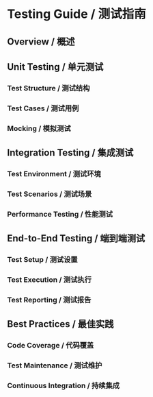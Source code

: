 # Testing Guide / 测试指南

## Overview / 概述

## Unit Testing / 单元测试

### Test Structure / 测试结构

### Test Cases / 测试用例

### Mocking / 模拟测试

## Integration Testing / 集成测试

### Test Environment / 测试环境

### Test Scenarios / 测试场景

### Performance Testing / 性能测试

## End-to-End Testing / 端到端测试

### Test Setup / 测试设置

### Test Execution / 测试执行

### Test Reporting / 测试报告

## Best Practices / 最佳实践

### Code Coverage / 代码覆盖

### Test Maintenance / 测试维护

### Continuous Integration / 持续集成 